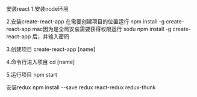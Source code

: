 安装react
1.安装node环境

2.安装create-react-app
在需要创建项目的位置运行
npm install -g create-react-app
mac因为是全局安装需要获得权限运行
sodu npm install -g create-react-app
后，并输入密码

3.创建项目
create-react-app [name]

4.命令行进入项目
cd [name]

5.运行项目
npm start

安装redux
npm install --save redux react-redux redux-thunk